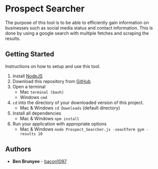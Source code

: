 # Prospect Searcher
The purpose of this tool is to be able to efficiently gain information on businesses such as social media status
and contact information. This is done by using a google search with multiple fetches and scraping the results.

## Getting Started
Instructions on how to setup and use this tool.

1. Install [NodeJS](https://nodejs.org/en/)
1. Download this repository from [GitHub]()
1. Open a terminal
    * Mac ```terminal (bash)```
    * Windows ```cmd```
1. ```cd``` into the directory of your downloaded version of this project.
    * Mac & Windows ```cd Downloads``` (default directory)
1. Install all dependencies
    * Mac & Windows ```npm install```
1. Run your application with appropriate options
    * Mac & Windows ```node Prospect_Searcher.js -seachTerm gym -results 10```

## Authors

* **Ben Brunyee** - [bacon1097](https://github.com/bacon1097)